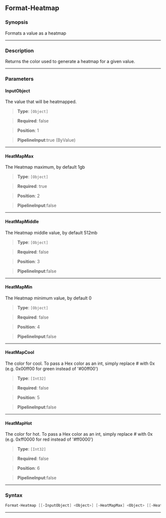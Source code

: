 Format-Heatmap
--------------
### Synopsis
Formats a value as a heatmap

---
### Description

Returns the color used to generate a heatmap for a given value.

---
### Parameters
#### **InputObject**

The value that will be heatmapped.



> **Type**: ```[Object]```

> **Required**: false

> **Position**: 1

> **PipelineInput**:true (ByValue)



---
#### **HeatMapMax**

The Heatmap maximum, by default 1gb



> **Type**: ```[Object]```

> **Required**: true

> **Position**: 2

> **PipelineInput**:false



---
#### **HeatMapMiddle**

The Heatmap middle value, by default 512mb



> **Type**: ```[Object]```

> **Required**: false

> **Position**: 3

> **PipelineInput**:false



---
#### **HeatMapMin**

The Heatmap minimum value, by default 0



> **Type**: ```[Object]```

> **Required**: false

> **Position**: 4

> **PipelineInput**:false



---
#### **HeatMapCool**

The color for cool.
To pass a Hex color as an int, simply replace # with 0x
(e.g. 0x00ff00 for green instead of '#00ff00')



> **Type**: ```[Int32]```

> **Required**: false

> **Position**: 5

> **PipelineInput**:false



---
#### **HeatMapHot**

The color for hot.
To pass a Hex color as an int, simply replace # with 0x
(e.g. 0xff0000 for red instead of '#ff0000')



> **Type**: ```[Int32]```

> **Required**: false

> **Position**: 6

> **PipelineInput**:false



---
### Syntax
```PowerShell
Format-Heatmap [[-InputObject] <Object>] [-HeatMapMax] <Object> [[-HeatMapMiddle] <Object>] [[-HeatMapMin] <Object>] [[-HeatMapCool] <Int32>] [[-HeatMapHot] <Int32>] [<CommonParameters>]
```
---
